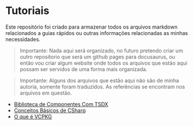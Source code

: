 # Tutoriais

Este repositório foi criado para armazenar todos os arquivos markdown relacionados a guias rápidos ou outras informações relacionadas as minhas necessidades.

> Importante: Nada aqui será organizado, no futuro pretendo criar um outro repositorio que será um github pages para docusaurus, ou então vou criar algum website onde todos os arquivos que estão aqui possam ser servidos de uma forma mais organizada.

> Importante: Alguns dos arquivos que estão aqui não são de minha autoria, somente foram traduzidos. As referências se encontram nos arquivos em questão.

- [Biblioteca de Componentes Com TSDX](biblioteca-de-componentes-com-TSDX.md)
- [Conceitos Básicos de CSharp](conceitos-basicos-csharp.md)
- [O que é VCPKG](o-que-e-vcpkg.md)
